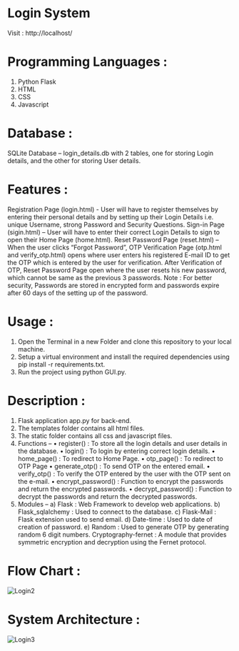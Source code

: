 # Login System

Visit : http://localhost/

# Programming Languages :
1.	Python Flask
2.	HTML
3.	CSS
4.	Javascript
# Database : 
SQLite Database – login_details.db with 2 tables, one for storing Login details, and the other for storing User  details.
# Features :
Registration Page (login.html) - User will have to register themselves by entering their personal details and by setting up their Login Details i.e. unique Username, strong Password and Security Questions.
Sign-in Page (sigin.html) – User will have to enter their correct Login Details to sign to open their Home Page (home.html).
Reset Password Page (reset.html) – When the user clicks “Forgot Password”, OTP Verification Page (otp.html and verify_otp.html) opens where user enters his registered E-mail ID to get the OTP which is entered by the user for verification. After Verification of OTP, Reset Password Page open where the user resets his new password, which cannot be same as the previous 3 passwords.
Note : For better security, Passwords are stored in encrypted form and passwords expire after 60 days of the setting up of the password.

# Usage :
1.	Open the Terminal in a new Folder and clone this repository to your local machine.
2.	Setup a virtual environment and install the required dependencies using pip install -r requirements.txt.
3.	Run the project using python GUI.py.

# Description :
1.	Flask application app.py for back-end.
2.	The templates folder contains all html files.
3.	The static folder contains all css and javascript files.
4.	Functions –
•	register() : To store all the login details and user details in the database.
•	login() : To login by entering correct login details.
•	home_page() : To redirect to Home Page.
•	otp_page() : To redirect to OTP Page
•	generate_otp() : To send OTP on the entered email.
•	verify_otp() : To verify the OTP entered by the user with the OTP sent on the e-mail.
•	encrypt_password() : Function to encrypt the passwords and return the encrypted passwords.
•	decrypt_password() : Function to decrypt the passwords and return the decrypted passwords.
5.	Modules –
a)	Flask : Web Framework to develop web applications.
b)	Flask_sqlalchemy : Used to connect to the database.
c)	Flask-Mail : Flask extension used to send email.
d)	Date-time : Used to date of creation of password.
e)	Random : Used to generate OTP by generating random 6 digit numbers.
Cryptography-fernet : A module that provides symmetric encryption and decryption using the Fernet protocol.

# Flow Chart :
![Login2](https://github.com/TechNxt05/Amritanshu_Tech/assets/99065174/e6c28024-0b87-480c-941d-ee7f9194e1f8)

# System Architecture :
![Login3](https://github.com/TechNxt05/Amritanshu_Tech/assets/99065174/87c2e59d-3c03-4e23-8db9-129ff31cb610)



